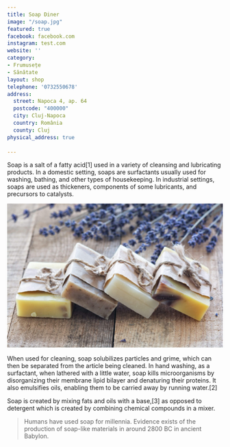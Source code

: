 ```yaml
---
title: Soap Diner
image: "/soap.jpg"
featured: true
facebook: facebook.com
instagram: test.com
website: ''
category:
- Frumusețe
- Sănătate
layout: shop
telephone: '0732550678'
address:
  street: Napoca 4, ap. 64
  postcode: "400000"
  city: Cluj-Napoca
  country: România
  county: Cluj
physical_address: true

---
```

Soap is a salt of a fatty acid[1] used in a variety of cleansing and lubricating products. In a domestic setting, soaps are surfactants usually used for washing, bathing, and other types of housekeeping. In industrial settings, soaps are used as thickeners, components of some lubricants, and precursors to catalysts.

![Soap Diner](/images/shops/soap.jpg)

When used for cleaning, soap solubilizes particles and grime, which can then be separated from the article being cleaned. In hand washing, as a surfactant, when lathered with a little water, soap kills microorganisms by disorganizing their membrane lipid bilayer and denaturing their proteins. It also emulsifies oils, enabling them to be carried away by running water.[2]

Soap is created by mixing fats and oils with a base,[3] as opposed to detergent which is created by combining chemical compounds in a mixer.

> Humans have used soap for millennia. Evidence exists of the production of soap-like materials in around 2800 BC in ancient Babylon.